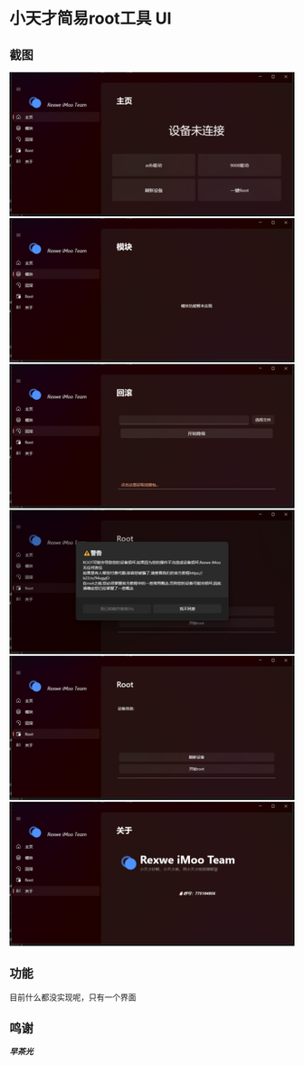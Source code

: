 # 小天才简易root工具 UI

## 截图
![home](screenshots/home.png)
![modulepage](screenshots/modulepage.png)
![rollbackpage](screenshots/rollbackpage.png)
![rootwarningdialog](screenshots/rootwarningdialog.png)
![rootpage](screenshots/rootpage.png)
![aboutpage](screenshots/aboutpage.png)

## 功能
目前什么都没实现呢，只有一个界面

## 鸣谢
***早茶光***
